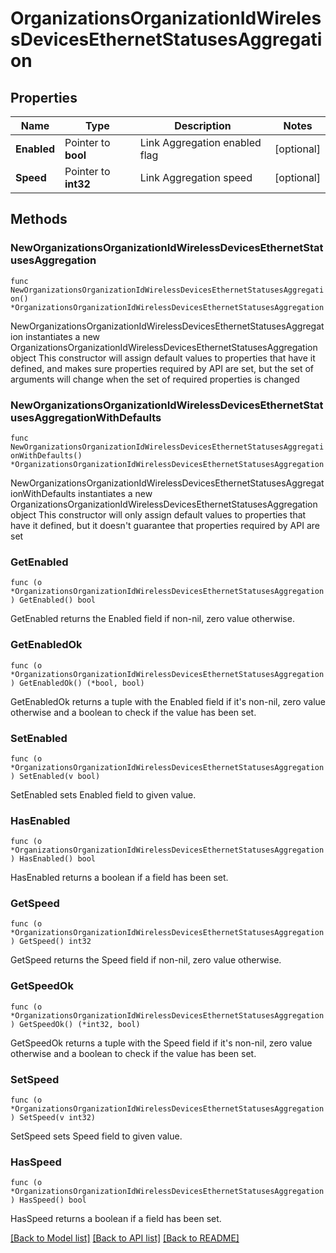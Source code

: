 # OrganizationsOrganizationIdWirelessDevicesEthernetStatusesAggregation

## Properties

Name | Type | Description | Notes
------------ | ------------- | ------------- | -------------
**Enabled** | Pointer to **bool** | Link Aggregation enabled flag | [optional] 
**Speed** | Pointer to **int32** | Link Aggregation speed | [optional] 

## Methods

### NewOrganizationsOrganizationIdWirelessDevicesEthernetStatusesAggregation

`func NewOrganizationsOrganizationIdWirelessDevicesEthernetStatusesAggregation() *OrganizationsOrganizationIdWirelessDevicesEthernetStatusesAggregation`

NewOrganizationsOrganizationIdWirelessDevicesEthernetStatusesAggregation instantiates a new OrganizationsOrganizationIdWirelessDevicesEthernetStatusesAggregation object
This constructor will assign default values to properties that have it defined,
and makes sure properties required by API are set, but the set of arguments
will change when the set of required properties is changed

### NewOrganizationsOrganizationIdWirelessDevicesEthernetStatusesAggregationWithDefaults

`func NewOrganizationsOrganizationIdWirelessDevicesEthernetStatusesAggregationWithDefaults() *OrganizationsOrganizationIdWirelessDevicesEthernetStatusesAggregation`

NewOrganizationsOrganizationIdWirelessDevicesEthernetStatusesAggregationWithDefaults instantiates a new OrganizationsOrganizationIdWirelessDevicesEthernetStatusesAggregation object
This constructor will only assign default values to properties that have it defined,
but it doesn't guarantee that properties required by API are set

### GetEnabled

`func (o *OrganizationsOrganizationIdWirelessDevicesEthernetStatusesAggregation) GetEnabled() bool`

GetEnabled returns the Enabled field if non-nil, zero value otherwise.

### GetEnabledOk

`func (o *OrganizationsOrganizationIdWirelessDevicesEthernetStatusesAggregation) GetEnabledOk() (*bool, bool)`

GetEnabledOk returns a tuple with the Enabled field if it's non-nil, zero value otherwise
and a boolean to check if the value has been set.

### SetEnabled

`func (o *OrganizationsOrganizationIdWirelessDevicesEthernetStatusesAggregation) SetEnabled(v bool)`

SetEnabled sets Enabled field to given value.

### HasEnabled

`func (o *OrganizationsOrganizationIdWirelessDevicesEthernetStatusesAggregation) HasEnabled() bool`

HasEnabled returns a boolean if a field has been set.

### GetSpeed

`func (o *OrganizationsOrganizationIdWirelessDevicesEthernetStatusesAggregation) GetSpeed() int32`

GetSpeed returns the Speed field if non-nil, zero value otherwise.

### GetSpeedOk

`func (o *OrganizationsOrganizationIdWirelessDevicesEthernetStatusesAggregation) GetSpeedOk() (*int32, bool)`

GetSpeedOk returns a tuple with the Speed field if it's non-nil, zero value otherwise
and a boolean to check if the value has been set.

### SetSpeed

`func (o *OrganizationsOrganizationIdWirelessDevicesEthernetStatusesAggregation) SetSpeed(v int32)`

SetSpeed sets Speed field to given value.

### HasSpeed

`func (o *OrganizationsOrganizationIdWirelessDevicesEthernetStatusesAggregation) HasSpeed() bool`

HasSpeed returns a boolean if a field has been set.


[[Back to Model list]](../README.md#documentation-for-models) [[Back to API list]](../README.md#documentation-for-api-endpoints) [[Back to README]](../README.md)


